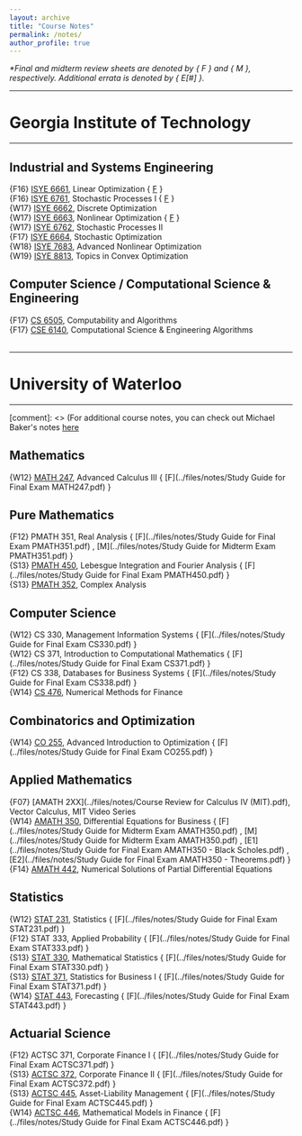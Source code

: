 ```yaml
---
layout: archive
title: "Course Notes"
permalink: /notes/
author_profile: true
---
```


*\*Final and midterm review sheets are denoted by { F } and { M }, respectively. Additional errata is denoted by { E[#] }.*

---
# **Georgia Institute of Technology** #
---

Industrial and Systems Engineering
---

{F16}   [ISYE 6661](../files/notes/isye6661_CouseNotes_F16.pdf), Linear Optimization { [F](../files/notes/isye6661_final_studysheet.pdf) }  
{F16}   [ISYE 6761](../files/notes/isye6761_CouseNotes_F16.pdf), Stochastic Processes I  { [F](../files/notes/isye6761_final_studysheet.pdf) }  
{W17}   [ISYE 6662](../files/notes/isye6662_CouseNotes_W17.pdf), Discrete Optimization  
{W17}   [ISYE 6663](../files/notes/isye6663_CouseNotes_W17.pdf), Nonlinear Optimization  { [F](../files/notes/isye6663_final_studysheet.pdf) }  
{W17}   [ISYE 6762](../files/notes/isye6762_CouseNotes_W17.pdf), Stochastic Processes II  
{F17}   [ISYE 6664](../files/notes/isye6664_CouseNotes_F17.pdf), Stochastic Optimization  
{W18}   [ISYE 7683](../files/notes/isye7683_CouseNotes_W18.pdf), Advanced Nonlinear Optimization  
{W19}   [ISYE 8813](../files/notes/isye8813_MON_CouseNotes_W19.pdf), Topics in Convex Optimization  

Computer Science / Computational Science & Engineering
---

{F17}   [CS 6505](../files/notes/cs6505_CouseNotes_F17.pdf), Computability and Algorithms  
{F17}   [CSE 6140](../files/notes/cse6140_CouseNotes_F17.pdf), Computational Science & Engineering Algorithms
<br/>
<br/>

---
# **University of Waterloo** #
---

[comment]: <> (For additional course notes, you can check out Michael Baker's notes [here](http://triple-involution.blogspot.ca/p/notes.html)

Mathematics
-----

{W12}   [MATH 247](../files/notes/math247_CouseNotes_W12.pdf), Advanced Calculus III  { [F](../files/notes/Study Guide for Final Exam MATH247.pdf) } 

Pure Mathematics
-----

{F12}   PMATH 351, Real Analysis  { [F](../files/notes/Study Guide for Final Exam PMATH351.pdf) , [M](../files/notes/Study Guide for Midterm Exam PMATH351.pdf) }  
{S13}   [PMATH 450](../files/notes/pmath450_CouseNotes_S13.pdf), Lebesgue Integration and Fourier Analysis  { [F](../files/notes/Study Guide for Final Exam PMATH450.pdf) }  
{S13}   [PMATH 352](../files/notes/pmath352_CouseNotes_S13.pdf), Complex Analysis  

Computer Science
-----

{W12}   CS 330, Management Information Systems  { [F](../files/notes/Study Guide for Final Exam CS330.pdf) }  
{W12}   CS 371, Introduction to Computational Mathematics { [F](../files/notes/Study Guide for Final Exam CS371.pdf) }  
{F12}   CS 338, Databases for Business Systems  { [F](../files/notes/Study Guide for Final Exam CS338.pdf) }   
{W14}   [CS 476](../files/notes/cs476_CouseNotes_W14.pdf), Numerical Methods for Finance

Combinatorics and Optimization
-----

{W14} [CO 255](../files/notes/co255_CouseNotes_W14.pdf), Advanced Introduction to Optimization  { [F](../files/notes/Study Guide for Final Exam CO255.pdf) }  

Applied Mathematics
-----

{F07} [AMATH 2XX](../files/notes/Course Review for Calculus IV (MIT).pdf), Vector Calculus, MIT Video Series  
{W14} [AMATH 350](../files/notes/amath350_CouseNotes_W14.pdf), Differential Equations for Business  { [F](../files/notes/Study Guide for Midterm Exam AMATH350.pdf) , [M](../files/notes/Study Guide for Midterm Exam AMATH350.pdf) , [E1](../files/notes/Study Guide for Final Exam AMATH350 - Black Scholes.pdf) , [E2](../files/notes/Study Guide for Final Exam AMATH350 - Theorems.pdf) }   
{F14} [AMATH 442](../files/notes/amath442_CouseNotes_F14.pdf), Numerical Solutions of Partial Differential Equations  

Statistics
-----

{W12} [STAT 231](../files/notes/stat231_CouseNotes_W12.pdf), Statistics  { [F](../files/notes/Study Guide for Final Exam STAT231.pdf) }  
{F12} STAT 333, Applied Probability  { [F](../files/notes/Study Guide for Final Exam STAT333.pdf) }  
{S13} [STAT 330](../files/notes/stat330_CouseNotes_S13.pdf), Mathematical Statistics  { [F](../files/notes/Study Guide for Final Exam STAT330.pdf) }  
{S13} [STAT 371](../files/notes/stat371_CouseNotes_S13.pdf), Statistics for Business I  { [F](../files/notes/Study Guide for Final Exam STAT371.pdf) }  
{W14} [STAT 443](../files/notes/stat443_CouseNotes_W14.pdf), Forecasting  { [F](../files/notes/Study Guide for Final Exam STAT443.pdf) }  

Actuarial Science
-----

{F12} ACTSC 371, Corporate Finance I  { [F](../files/notes/Study Guide for Final Exam ACTSC371.pdf) }  
{S13} [ACTSC 372](../files/notes/actsc372_CouseNotes_S13.pdf), Corporate Finance II  { [F](../files/notes/Study Guide for Final Exam ACTSC372.pdf) }  
{S13} [ACTSC 445](../files/notes/actsc445_CouseNotes_S13.pdf), Asset-Liability Management  { [F](../files/notes/Study Guide for Final Exam ACTSC445.pdf) }  
{W14} [ACTSC 446](../files/notes/actsc446_CouseNotes_W14.pdf), Mathematical Models in Finance  { [F](../files/notes/Study Guide for Final Exam ACTSC446.pdf) }  
